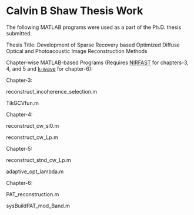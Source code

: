 # Calvin B Shaw Thesis Work
The following MATLAB programs were used as a part of the Ph.D. thesis submitted.

Thesis Title:  Development of Sparse Recovery based Optimized Diffuse Optical and Photoacoustic Image Reconstruction Methods

Chapter-wise MATLAB-based Programs (Requires [NIRFAST](http://www.dartmouth.edu/~nir/nirfast/) for chapters-3, 4, and 5 and [k-wave](http://www.k-wave.org/) for chapter-6):

Chapter-3:

reconstruct_incoherence_selection.m

TikGCVfun.m

Chapter-4:

reconstruct_cw_sl0.m

reconstruct_cw_Lp.m

Chapter-5:

reconstruct_stnd_cw_Lp.m

adaptive_opt_lambda.m

Chapter-6:

PAT_reconstruction.m

sysBuildPAT_mod_Band.m

